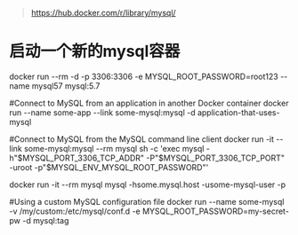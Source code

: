 
>https://hub.docker.com/r/library/mysql/

# 启动一个新的mysql容器
docker run --rm -d -p 3306:3306 -e MYSQL_ROOT_PASSWORD=root123 --name mysql57 mysql:5.7


#Connect to MySQL from an application in another Docker container
docker run --name some-app --link some-mysql:mysql -d application-that-uses-mysql


#Connect to MySQL from the MySQL command line client
docker run -it --link some-mysql:mysql --rm mysql sh -c 'exec mysql -h"$MYSQL_PORT_3306_TCP_ADDR" -P"$MYSQL_PORT_3306_TCP_PORT" -uroot -p"$MYSQL_ENV_MYSQL_ROOT_PASSWORD"'

docker run -it --rm mysql mysql -hsome.mysql.host -usome-mysql-user -p


#Using a custom MySQL configuration file
docker run --name some-mysql -v /my/custom:/etc/mysql/conf.d -e MYSQL_ROOT_PASSWORD=my-secret-pw -d mysql:tag


